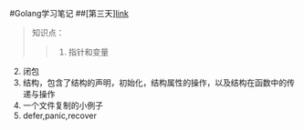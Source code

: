 #Golang学习笔记
##[第三天][link](https://github.com/Golangcoder/golangNote/tree/master/3rd,"link")
>知识点：
>>1. 指针和变量
  2. 闭包
  3. 结构，包含了结构的声明，初始化，结构属性的操作，以及结构在函数中的传递与操作
  4. 一个文件复制的小例子
  5. defer,panic,recover
  
